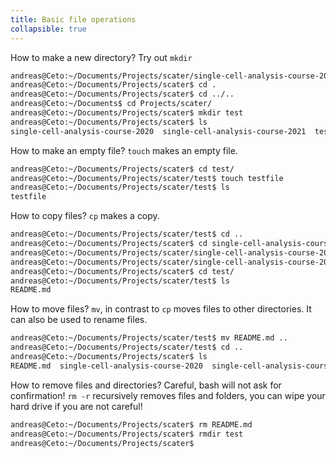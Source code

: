 ```yaml
---
title: Basic file operations
collapsible: true
---
```

How to make a new directory? Try out `mkdir`
```bash
andreas@Ceto:~/Documents/Projects/scater/single-cell-analysis-course-2021$ cd ..
andreas@Ceto:~/Documents/Projects/scater$ cd .
andreas@Ceto:~/Documents/Projects/scater$ cd ../..
andreas@Ceto:~/Documents$ cd Projects/scater/
andreas@Ceto:~/Documents/Projects/scater$ mkdir test
andreas@Ceto:~/Documents/Projects/scater$ ls
single-cell-analysis-course-2020  single-cell-analysis-course-2021  test
```

How to make an empty file? `touch` makes an empty file.
```bash
andreas@Ceto:~/Documents/Projects/scater$ cd test/
andreas@Ceto:~/Documents/Projects/scater/test$ touch testfile
andreas@Ceto:~/Documents/Projects/scater/test$ ls
testfile
```

How to copy files? `cp` makes a copy.
```bash
andreas@Ceto:~/Documents/Projects/scater/test$ cd ..
andreas@Ceto:~/Documents/Projects/scater$ cd single-cell-analysis-course-2021/
andreas@Ceto:~/Documents/Projects/scater/single-cell-analysis-course-2021$ cp README.md ../test/
andreas@Ceto:~/Documents/Projects/scater/single-cell-analysis-course-2021$ cd ..
andreas@Ceto:~/Documents/Projects/scater$ cd test/
andreas@Ceto:~/Documents/Projects/scater/test$ ls
README.md
```

How to move files? `mv`, in contrast to `cp` moves files to other directories. It can also be used to rename files.
```bash
andreas@Ceto:~/Documents/Projects/scater/test$ mv README.md ..
andreas@Ceto:~/Documents/Projects/scater/test$ cd ..
andreas@Ceto:~/Documents/Projects/scater$ ls
README.md  single-cell-analysis-course-2020  single-cell-analysis-course-2021  test
```

How to remove files and directories? Careful, bash will not ask for confirmation! `rm -r` recursively removes files and folders, you can wipe your hard drive if you are not careful!
```bash
andreas@Ceto:~/Documents/Projects/scater$ rm README.md
andreas@Ceto:~/Documents/Projects/scater$ rmdir test
andreas@Ceto:~/Documents/Projects/scater$
```

